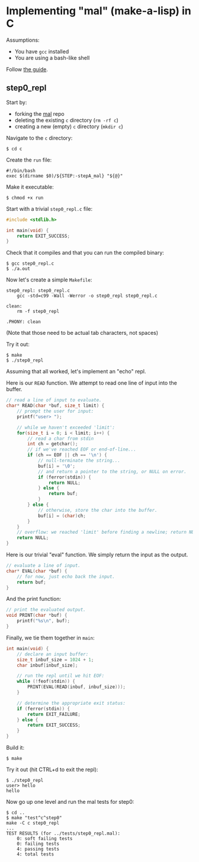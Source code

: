 # Implementing "mal" (make-a-lisp) in C

Assumptions:
- You have `gcc` installed
- You are using a bash-like shell

Follow [the guide](https://github.com/kanaka/mal/blob/master/process/guide.md).


## step0_repl

Start by:
- forking the [mal](https://github.com/kanaka/mal) repo
- deleting the existing `c` directory (`rm -rf c`)
- creating a new (empty) `c` directory (`mkdir c`)

Navigate to the `c` directory:

```
$ cd c
```

Create the `run` file:

```
#!/bin/bash
exec $(dirname $0)/${STEP:-stepA_mal} "${@}"
```

Make it executable:

```
$ chmod +x run
```

Start with a trivial `step0_repl.c` file:

```c
#include <stdlib.h>

int main(void) {
    return EXIT_SUCCESS;
}
```

Check that it compiles and that you can run the compiled binary:

```
$ gcc step0_repl.c
$ ./a.out
```

Now let's create a simple `Makefile`:

```make
step0_repl: step0_repl.c
	gcc -std=c99 -Wall -Werror -o step0_repl step0_repl.c

clean:
	rm -f step0_repl

.PHONY: clean
```

(Note that those need to be actual tab characters, not spaces)

Try it out:

```
$ make
$ ./step0_repl
```

Assuming that all worked, let's implement an "echo" repl.

Here is our `READ` function.  We attempt to read one line of input into the buffer.

```c
// read a line of input to evaluate.
char* READ(char *buf, size_t limit) {
    // prompt the user for input:
    printf("user> ");

    // while we haven't exceeded 'limit':
    for(size_t i = 0; i < limit; i++) {
        // read a char from stdin
        int ch = getchar();
        // if we've reached EOF or end-of-line...
        if (ch == EOF || ch == '\n') {
            // null-terminate the string...
            buf[i] = '\0';
            // and return a pointer to the string, or NULL on error.
            if (ferror(stdin)) {
                return NULL;
            } else {
                return buf;
            }
        } else {
            // otherwise, store the char into the buffer.
            buf[i] = (char)ch;
        }
    }
    // overflow: we reached 'limit' before finding a newline; return NULL.
    return NULL;
}
```

Here is our trivial "eval" function.  We simply return the input as the output.

```c
// evaluate a line of input.
char* EVAL(char *buf) {
    // for now, just echo back the input.
    return buf;
}
```

And the print function:

```c
// print the evaluated output.
void PRINT(char *buf) {
    printf("%s\n", buf);
}
```

Finally, we tie them together in `main`:

```c
int main(void) {
    // declare an input buffer:
    size_t inbuf_size = 1024 + 1;
    char inbuf[inbuf_size];

    // run the repl until we hit EOF:
    while (!feof(stdin)) {
        PRINT(EVAL(READ(inbuf, inbuf_size)));
    }

    // determine the appropriate exit status:
    if (ferror(stdin)) {
        return EXIT_FAILURE;
    } else {
        return EXIT_SUCCESS;
    }
}
```

Build it:

```
$ make
```

Try it out (hit CTRL+d to exit the repl):

```
$ ./step0_repl
user> hello
hello
```

Now go up one level and run the mal tests for step0:

```
$ cd ..
$ make "test^c^step0"
make -C c step0_repl
...
TEST RESULTS (for ../tests/step0_repl.mal):
    0: soft failing tests
    0: failing tests
    4: passing tests
    4: total tests
```
